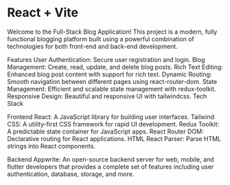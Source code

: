 # React + Vite

Welcome to the Full-Stack Blog Application! This project is a modern, fully functional blogging platform built using a powerful combination of technologies for both front-end and back-end development.

Features
User Authentication: Secure user registration and login.
Blog Management: Create, read, update, and delete blog posts.
Rich Text Editing: Enhanced blog post content with support for rich text.
Dynamic Routing: Smooth navigation between different pages using react-router-dom.
State Management: Efficient and scalable state management with redux-toolkit.
Responsive Design: Beautiful and responsive UI with tailwindcss.
Tech Stack

Frontend
React: A JavaScript library for building user interfaces.
Tailwind CSS: A utility-first CSS framework for rapid UI development.
Redux Toolkit: A predictable state container for JavaScript apps.
React Router DOM: Declarative routing for React applications.
HTML React Parser: Parse HTML strings into React components.

Backend
Appwrite: An open-source backend server for web, mobile, and flutter developers that provides a complete set of features including user authentication, database, storage, and more.




